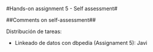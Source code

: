 #Hands-on assignment 5 - Self assessment#

##Comments on self-assessment##

Distribución de tareas:
- Linkeado de datos con dbpedia (Assignament 5): Javi